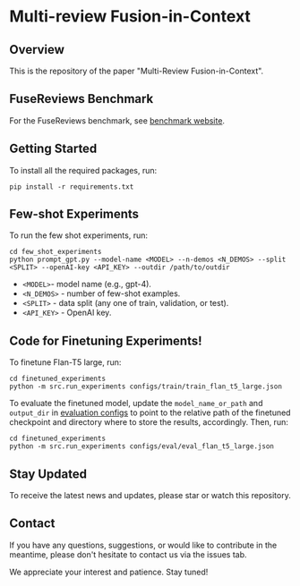 # Multi-review Fusion-in-Context

## Overview
This is the repository of the paper "Multi-Review Fusion-in-Context".

## FuseReviews Benchmark
For the FuseReviews benchmark, see [benchmark website](https://fusereviews.github.io/).

## Getting Started
To install all the required packages, run:
```
pip install -r requirements.txt
```

## Few-shot Experiments
To run the few shot experiments, run:
```
cd few_shot_experiments
python prompt_gpt.py --model-name <MODEL> --n-demos <N_DEMOS> --split <SPLIT> --openAI-key <API_KEY> --outdir /path/to/outdir
```

* `<MODEL>`- model name (e.g., gpt-4).
* `<N_DEMOS>` - number of few-shot examples.
* `<SPLIT>` - data split (any one of train, validation, or test).
* `<API_KEY>` - OpenAI key.


## Code for Finetuning Experiments!
To finetune Flan-T5 large, run:
```
cd finetuned_experiments
python -m src.run_experiments configs/train/train_flan_t5_large.json
```

To evaluate the finetuned model, update the `model_name_or_path` and `output_dir` in [evaluation configs](https://github.com/fusereviews/multi-review-fusion-in-context/tree/main/finetuned_experiments/configs/eval/eval_flan_t5_large.json) to point to the relative path of the finetuned checkpoint and directory where to store the results, accordingly. Then, run:
```
cd finetuned_experiments
python -m src.run_experiments configs/eval/eval_flan_t5_large.json
```


## Stay Updated
To receive the latest news and updates, please star or watch this repository.

## Contact
If you have any questions, suggestions, or would like to contribute in the meantime, please don't hesitate to contact us via the issues tab.

We appreciate your interest and patience. Stay tuned!
